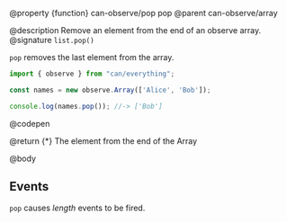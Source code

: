 @property {function} can-observe/pop pop
@parent can-observe/array

@description Remove an element from the end of an observe array.
@signature `list.pop()`

  `pop` removes the last element from the array.

  ```js
  import { observe } from "can/everything";

  const names = new observe.Array(['Alice', 'Bob']);

  console.log(names.pop()); //-> ['Bob']
  ```
  @codepen

  @return {*} The element from the end of the Array

@body

## Events

`pop` causes _length_ events to be fired.
